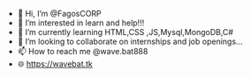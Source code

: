 - 👋 Hi, I’m @FagosCORP
- 👀 I’m interested in learn and help!!!
- 🌱 I’m currently learning HTML,CSS ,JS,Mysql,MongoDB,C#
- 💞️ I’m looking to collaborate on internships and job openings...
- 📫 How to reach me @wave.bat888
- 🌐 https://wavebat.tk

<!---
FagosCORP/FagosCORP is a ✨ special ✨ repository because its `README.md` (this file) appears on your GitHub profile.
You can click the Preview link to take a look at your changes.
--->
